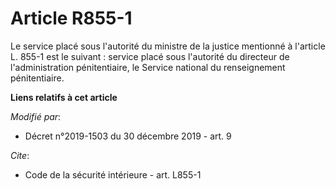 # Article R855-1

Le service placé sous l'autorité du ministre de la justice mentionné à l'article L. 855-1 est le suivant : service placé sous
l'autorité du directeur de l'administration pénitentiaire, le Service national du renseignement pénitentiaire.

**Liens relatifs à cet article**

_Modifié par_:

  - Décret n°2019-1503 du 30 décembre 2019 - art. 9

_Cite_:

  - Code de la sécurité intérieure - art. L855-1
